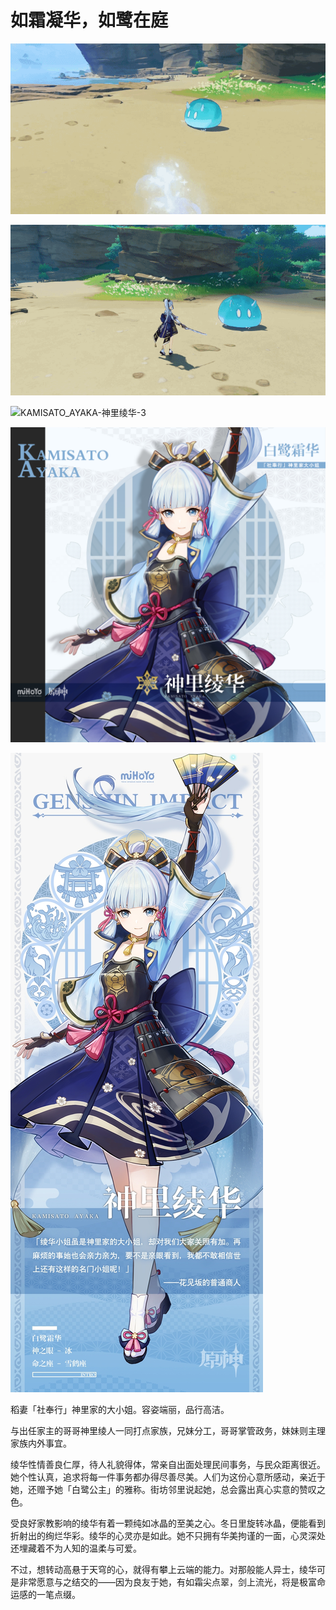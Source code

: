 # 如霜凝华，如鹭在庭

![KAMISATO_AYAKA-神里绫华-1](./../D动图/KAMISATO_AYAKA-神里绫华-1.gif)

![KAMISATO_AYAKA-神里绫华-2](./../D动图/KAMISATO_AYAKA-神里绫华-2.gif)

![KAMISATO_AYAKA-神里绫华-3](./../D动图/KAMISATO_AYAKA-神里绫华-3.gif)

![KAMISATO_AYAKA-神里绫华](./../B方形卡/KAMISATO_AYAKA-神里绫华.jpg)

![KAMISATO_AYAKA-神里绫华](./../C立绘/KAMISATO_AYAKA-神里绫华.jpg)

稻妻「社奉行」神里家的大小姐。容姿端丽，品行高洁。

与出任家主的哥哥神里绫人一同打点家族，兄妹分工，哥哥掌管政务，妹妹则主理家族内外事宜。

绫华性情善良仁厚，待人礼貌得体，常亲自出面处理民间事务，与民众距离很近。她个性认真，追求将每一件事务都办得尽善尽美。人们为这份心意所感动，亲近于她，还赠予她「白鹭公主」的雅称。街坊邻里说起她，总会露出真心实意的赞叹之色。

受良好家教影响的绫华有着一颗纯如冰晶的至美之心。冬日里旋转冰晶，便能看到折射出的绚烂华彩。绫华的心灵亦是如此。她不只拥有华美拘谨的一面，心灵深处还埋藏着不为人知的温柔与可爱。

不过，想转动高悬于天穹的心，就得有攀上云端的能力。对那般能人异士，绫华可是非常愿意与之结交的——因为良友于她，有如霜尖点翠，剑上流光，将是极富命运感的一笔点缀。